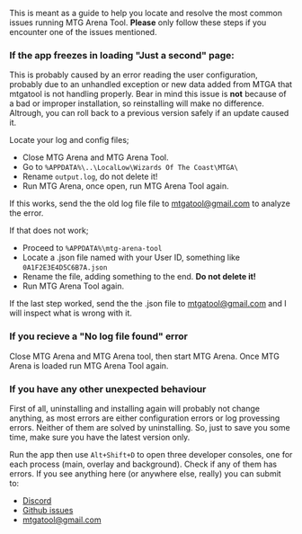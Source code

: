 This is meant as a guide to help you locate and resolve the most common issues running MTG Arena Tool. **Please** only follow these steps if you encounter one of the issues mentioned.

### If the app freezes in loading "Just a second" page:
This is probably caused by an error reading the user configuration, probably due to an unhandled exception or new data added from MTGA that mtgatool is not handling properly. Bear in mind this issue is **not** because of a bad or improper installation, so reinstalling will make no difference. Altrough, you can roll back to a previous version safely if an update caused it.

Locate your log and config files;
- Close MTG Arena and MTG Arena Tool.
- Go to `%APPDATA%\..\LocalLow\Wizards Of The Coast\MTGA\`
- Rename `output.log`, do not delete it!
- Run MTG Arena, once open, run MTG Arena Tool again.

If this works, send the the old log file file to [mtgatool@gmail.com](mailto:mtgatool@gmail.com) to analyze the error.

If that does not work;
- Proceed to `%APPDATA%\mtg-arena-tool`
- Locate a .json file named with your User ID, something like `0A1F2E3E4D5C6B7A.json`
- Rename the file, adding something to the end. **Do not delete it!**
- Run MTG Arena Tool again.

If the last step worked, send the the .json file to [mtgatool@gmail.com](mailto:mtgatool@gmail.com) and I will inspect what is wrong with it.

### If you recieve a "No log file found" error

Close MTG Arena and MTG Arena tool, then start MTG Arena. Once MTG Arena is loaded run MTG Arena Tool again.


### If you have any other unexpected behaviour

First of all, uninstalling and installing again will probably not change anything, as most errors are either configuration errors or log provessing errors. Neither of them are solved by uninstalling. So, just to save you some time, make sure you have the latest version only.

Run the app then use `Alt+Shift+D` to open three developer consoles, one for each process (main, overlay and background).
Check if any of them has errors. If you see anything here (or anywhere else, really) you can submit to:
- [Discord](https://discord.gg/K9bPkJy)
- [Github issues](https://github.com/Manuel-777/MTG-Arena-Tool/issues)
- [mtgatool@gmail.com](mailto:mtgatool@gmail.com)
